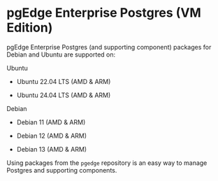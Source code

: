 # pgEdge Enterprise Postgres (VM Edition)

pgEdge Enterprise Postgres (and supporting component) packages for Debian and Ubuntu are supported on: 

Ubuntu

  * Ubuntu 22.04 LTS (AMD & ARM)

  * Ubuntu 24.04 LTS (AMD & ARM)

Debian

  * Debian 11 (AMD & ARM)

  * Debian 12 (AMD & ARM)

  * Debian 13 (AMD & ARM)

Using packages from the `pgedge` repository is an easy way to manage Postgres and supporting components.
